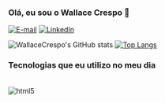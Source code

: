 ### Olá, eu sou o Wallace Crespo 🚀

[![E-mail](https://img.shields.io/badge/Microsoft_Outlook-0078D4?style=for-the-badge&logo=microsoft-outlook&logoColor=white)](wallace123wal@hotmail.com)
[![LinkedIn](https://img.shields.io/badge/LinkedIn-0077B5?style=for-the-badge&logo=linkedin&logoColor=white)](https://www.linkedin.com/in/wallace-crespo-299065191/)

![WallaceCrespo's GitHub stats](https://github-readme-stats.vercel.app/api?username=WallaceCrespo&show_icons=true&theme=monokai )
[![Top Langs](https://github-readme-stats.vercel.app/api/top-langs/?username=WallaceCrespo&layout=highcontrast)](https://github.com/WallaceCrespo/github-readme-stats)

### Tecnologias que eu utilizo no meu dia
<div style="display: inline block"><br/>
<img align="center" alt="html5" src="https://img.shields.io/badge/Java-ED8B00?style=for-the-badge&logo=java&logoColor=white" />
</div>
